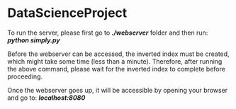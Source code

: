 # DataScienceProject

To run the server, please first go to ***./webserver*** folder and then run:
***python simply.py***

Before the webserver can be accessed, the inverted index must be created, which might take some time (less than a minute).
Therefore, after running the above command, please wait for the inverted index to complete before proceeding.

Once the webserver goes up, it will be accessible by opening your browser and go to: 
***localhost:8080***